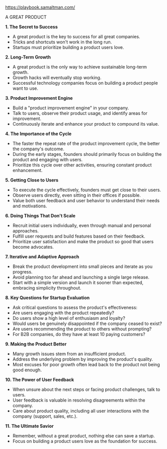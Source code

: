 https://playbook.samaltman.com/

A GREAT PRODUCT

**1. The Secret to Success**

- A great product is the key to success for all great companies.
- Tricks and shortcuts won't work in the long run.
- Startups must prioritize building a product users love.

**2. Long-Term Growth**

- A great product is the only way to achieve sustainable long-term growth.
- Growth hacks will eventually stop working.
- Successful technology companies focus on building a product people want to use.

**3. Product Improvement Engine**

- Build a "product improvement engine" in your company.
- Talk to users, observe their product usage, and identify areas for improvement.
- Continuously iterate and enhance your product to compound its value.

**4. The Importance of the Cycle**

- The faster the repeat rate of the product improvement cycle, the better the company's outcome.
- During the early stages, founders should primarily focus on building the product and engaging with users.
- Prioritize this cycle over other activities, ensuring constant product enhancement.

**5. Getting Close to Users**

- To execute the cycle effectively, founders must get close to their users.
- Observe users directly, even sitting in their offices if possible.
- Value both user feedback and user behavior to understand their needs and motivations.

**6. Doing Things That Don't Scale**

- Recruit initial users individually, even through manual and personal approaches.
- Fulfill user requests and build features based on their feedback.
- Prioritize user satisfaction and make the product so good that users become advocates.

**7. Iterative and Adaptive Approach**

- Break the product development into small pieces and iterate as you progress.
- Avoid planning too far ahead and launching a single large release.
- Start with a simple version and launch it sooner than expected, embracing simplicity throughout.

**8. Key Questions for Startup Evaluation**

- Ask critical questions to assess the product's effectiveness:
- Are users engaging with the product repeatedly?
- Do users show a high level of enthusiasm and loyalty?
- Would users be genuinely disappointed if the company ceased to exist?
- Are users recommending the product to others without prompting?
- For B2B companies, do they have at least 10 paying customers?

**9. Making the Product Better**

- Many growth issues stem from an insufficient product.
- Address the underlying problem by improving the product's quality.
- Most excuses for poor growth often lead back to the product not being good enough.

**10. The Power of User Feedback**

- When unsure about the next steps or facing product challenges, talk to users.
- User feedback is valuable in resolving disagreements within the company.
- Care about product quality, including all user interactions with the company (support, sales, etc.).

**11. The Ultimate Savior**

- Remember, without a great product, nothing else can save a startup.
- Focus on building a product users love as the foundation for success.
